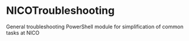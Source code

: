 # NICOTroubleshooting
General troubleshooting PowerShell module for simplification of common tasks at NICO
